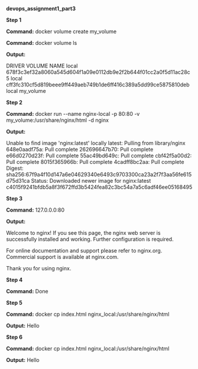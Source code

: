 **devops_assignment1_part3**


**Step 1**

**Command:** docker volume create my_volume

**Command:** docker volume ls

**Output:**

DRIVER    VOLUME NAME
local     678f3c3ef32a8060a545d604f1a09e0112db9e2f2b644f01cc2a0f5d11ac28c5
local     cff3fc310cf5d819beee9ff449aeb749b1de6ff416c389a5dd99ce5875810deb
local     my_volume

**Step 2**

**Command:** docker run --name nginx-local -p 80:80 -v my_volume:/usr/share/nginx/html -d nginx

**Output:** 

Unable to find image 'nginx:latest' locally
latest: Pulling from library/nginx
648e0aadf75a: Pull complete
262696647b70: Pull complete
e66d0270d23f: Pull complete
55ac49bd649c: Pull complete
cbf42f5a00d2: Pull complete
8015f365966b: Pull complete
4cadff8bc2aa: Pull complete
Digest: sha256:67f9a4f10d147a6e04629340e6493c9703300ca23a2f7f3aa56fe615d75d31ca
Status: Downloaded newer image for nginx:latest
c4015f9241bfdb5a8f3f672ffd3b5424fea82c3bc54a7a5c6adf46ee05168495


**Step 3**

**Command:** 127.0.0.0:80

**Output:** 

Welcome to nginx!
If you see this page, the nginx web server is successfully installed and working. Further configuration is required.

For online documentation and support please refer to nginx.org.
Commercial support is available at nginx.com.

Thank you for using nginx.



**Step 4**

**Command:** Done

**Step 5**

**Command:** docker cp index.html nginx_local:/usr/share/nginx/html

**Output:** Hello

**Step 6**

**Command:** docker cp index.html nginx_local:/usr/share/nginx/html

**Output:** Hello